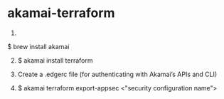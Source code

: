 # akamai-terraform
1. ``` sh 
$ brew install akamai

2. $ akamai install terraform

3. Create a .edgerc file (for authenticating with Akamai’s APIs and CLI)

4. $ akamai terraform export-appsec <"security configuration name">

